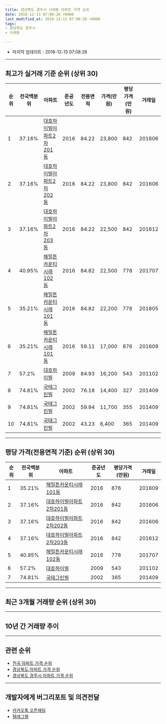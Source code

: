 ```yaml
---
title: 경상북도 경주시 시래동 아파트 가격 순위
date: 2018-12-13 07:08:26 +0900
last_modified_at: 2018-12-13 07:08:26 +0900
tags:
- 경상북도 경주시
- 시래동

---
```


* 마지막 업데이트 : 2018-12-13 07:08:26

---

## 최고가 실거래 기준 순위 (상위 30)


|순위|전국백분위|아파트|준공년도|전용면적|가격(만원)|평당가격(만원)|거래일|
|---|---|---|---|---|---|---|---|
|1|37.16%|[대호하이빌아파트2차201동](https://search.naver.com/search.naver?query=%EA%B2%BD%EC%83%81%EB%B6%81%EB%8F%84+%EA%B2%BD%EC%A3%BC%EC%8B%9C+%EC%8B%9C%EB%9E%98%EB%8F%99+%EB%8C%80%ED%98%B8%ED%95%98%EC%9D%B4%EB%B9%8C%EC%95%84%ED%8C%8C%ED%8A%B82%EC%B0%A8201%EB%8F%99)|2016|84.22|23,800|842|201606|
|2|37.16%|[대호하이빌아파트2차202동](https://search.naver.com/search.naver?query=%EA%B2%BD%EC%83%81%EB%B6%81%EB%8F%84+%EA%B2%BD%EC%A3%BC%EC%8B%9C+%EC%8B%9C%EB%9E%98%EB%8F%99+%EB%8C%80%ED%98%B8%ED%95%98%EC%9D%B4%EB%B9%8C%EC%95%84%ED%8C%8C%ED%8A%B82%EC%B0%A8202%EB%8F%99)|2016|84.22|23,800|842|201606|
|3|37.16%|[대호하이빌아파트2차203동](https://search.naver.com/search.naver?query=%EA%B2%BD%EC%83%81%EB%B6%81%EB%8F%84+%EA%B2%BD%EC%A3%BC%EC%8B%9C+%EC%8B%9C%EB%9E%98%EB%8F%99+%EB%8C%80%ED%98%B8%ED%95%98%EC%9D%B4%EB%B9%8C%EC%95%84%ED%8C%8C%ED%8A%B82%EC%B0%A8203%EB%8F%99)|2016|84.22|22,500|842|201612|
|4|40.95%|[해밀튼카운티시래102동](https://search.naver.com/search.naver?query=%EA%B2%BD%EC%83%81%EB%B6%81%EB%8F%84+%EA%B2%BD%EC%A3%BC%EC%8B%9C+%EC%8B%9C%EB%9E%98%EB%8F%99+%ED%95%B4%EB%B0%80%ED%8A%BC%EC%B9%B4%EC%9A%B4%ED%8B%B0%EC%8B%9C%EB%9E%98102%EB%8F%99)|2016|84.82|22,500|778|201707|
|5|35.21%|[해밀튼카운티시래101동](https://search.naver.com/search.naver?query=%EA%B2%BD%EC%83%81%EB%B6%81%EB%8F%84+%EA%B2%BD%EC%A3%BC%EC%8B%9C+%EC%8B%9C%EB%9E%98%EB%8F%99+%ED%95%B4%EB%B0%80%ED%8A%BC%EC%B9%B4%EC%9A%B4%ED%8B%B0%EC%8B%9C%EB%9E%98101%EB%8F%99)|2016|84.82|22,200|778|201805|
|6|35.21%|[해밀튼카운티시래101동](https://search.naver.com/search.naver?query=%EA%B2%BD%EC%83%81%EB%B6%81%EB%8F%84+%EA%B2%BD%EC%A3%BC%EC%8B%9C+%EC%8B%9C%EB%9E%98%EB%8F%99+%ED%95%B4%EB%B0%80%ED%8A%BC%EC%B9%B4%EC%9A%B4%ED%8B%B0%EC%8B%9C%EB%9E%98101%EB%8F%99)|2016|59.11|17,000|876|201609|
|7|57.2%|[대호하이빌](https://search.naver.com/search.naver?query=%EA%B2%BD%EC%83%81%EB%B6%81%EB%8F%84+%EA%B2%BD%EC%A3%BC%EC%8B%9C+%EC%8B%9C%EB%9E%98%EB%8F%99+%EB%8C%80%ED%98%B8%ED%95%98%EC%9D%B4%EB%B9%8C)|2009|84.93|16,200|543|201102|
|8|74.81%|[국태그린빌](https://search.naver.com/search.naver?query=%EA%B2%BD%EC%83%81%EB%B6%81%EB%8F%84+%EA%B2%BD%EC%A3%BC%EC%8B%9C+%EC%8B%9C%EB%9E%98%EB%8F%99+%EA%B5%AD%ED%83%9C%EA%B7%B8%EB%A6%B0%EB%B9%8C)|2002|76.18|14,400|327|201409|
|9|74.81%|[국태그린빌](https://search.naver.com/search.naver?query=%EA%B2%BD%EC%83%81%EB%B6%81%EB%8F%84+%EA%B2%BD%EC%A3%BC%EC%8B%9C+%EC%8B%9C%EB%9E%98%EB%8F%99+%EA%B5%AD%ED%83%9C%EA%B7%B8%EB%A6%B0%EB%B9%8C)|2002|59.94|11,700|355|201409|
|10|74.81%|[국태그린빌](https://search.naver.com/search.naver?query=%EA%B2%BD%EC%83%81%EB%B6%81%EB%8F%84+%EA%B2%BD%EC%A3%BC%EC%8B%9C+%EC%8B%9C%EB%9E%98%EB%8F%99+%EA%B5%AD%ED%83%9C%EA%B7%B8%EB%A6%B0%EB%B9%8C)|2002|43.23|6,400|365|201409|


---

## 평당 가격(전용면적 기준) 순위 (상위 30)


|순위|전국백분위|아파트|준공년도|평당가격(만원)|거래일|
|---|---|---|---|---|---|
|1|35.21%|[해밀튼카운티시래101동](https://search.naver.com/search.naver?query=%EA%B2%BD%EC%83%81%EB%B6%81%EB%8F%84+%EA%B2%BD%EC%A3%BC%EC%8B%9C+%EC%8B%9C%EB%9E%98%EB%8F%99+%ED%95%B4%EB%B0%80%ED%8A%BC%EC%B9%B4%EC%9A%B4%ED%8B%B0%EC%8B%9C%EB%9E%98101%EB%8F%99)|2016|876|201609|
|2|37.16%|[대호하이빌아파트2차201동](https://search.naver.com/search.naver?query=%EA%B2%BD%EC%83%81%EB%B6%81%EB%8F%84+%EA%B2%BD%EC%A3%BC%EC%8B%9C+%EC%8B%9C%EB%9E%98%EB%8F%99+%EB%8C%80%ED%98%B8%ED%95%98%EC%9D%B4%EB%B9%8C%EC%95%84%ED%8C%8C%ED%8A%B82%EC%B0%A8201%EB%8F%99)|2016|842|201606|
|3|37.16%|[대호하이빌아파트2차202동](https://search.naver.com/search.naver?query=%EA%B2%BD%EC%83%81%EB%B6%81%EB%8F%84+%EA%B2%BD%EC%A3%BC%EC%8B%9C+%EC%8B%9C%EB%9E%98%EB%8F%99+%EB%8C%80%ED%98%B8%ED%95%98%EC%9D%B4%EB%B9%8C%EC%95%84%ED%8C%8C%ED%8A%B82%EC%B0%A8202%EB%8F%99)|2016|842|201606|
|4|37.16%|[대호하이빌아파트2차203동](https://search.naver.com/search.naver?query=%EA%B2%BD%EC%83%81%EB%B6%81%EB%8F%84+%EA%B2%BD%EC%A3%BC%EC%8B%9C+%EC%8B%9C%EB%9E%98%EB%8F%99+%EB%8C%80%ED%98%B8%ED%95%98%EC%9D%B4%EB%B9%8C%EC%95%84%ED%8C%8C%ED%8A%B82%EC%B0%A8203%EB%8F%99)|2016|842|201612|
|5|40.95%|[해밀튼카운티시래102동](https://search.naver.com/search.naver?query=%EA%B2%BD%EC%83%81%EB%B6%81%EB%8F%84+%EA%B2%BD%EC%A3%BC%EC%8B%9C+%EC%8B%9C%EB%9E%98%EB%8F%99+%ED%95%B4%EB%B0%80%ED%8A%BC%EC%B9%B4%EC%9A%B4%ED%8B%B0%EC%8B%9C%EB%9E%98102%EB%8F%99)|2016|778|201707|
|6|57.2%|[대호하이빌](https://search.naver.com/search.naver?query=%EA%B2%BD%EC%83%81%EB%B6%81%EB%8F%84+%EA%B2%BD%EC%A3%BC%EC%8B%9C+%EC%8B%9C%EB%9E%98%EB%8F%99+%EB%8C%80%ED%98%B8%ED%95%98%EC%9D%B4%EB%B9%8C)|2009|543|201102|
|7|74.81%|[국태그린빌](https://search.naver.com/search.naver?query=%EA%B2%BD%EC%83%81%EB%B6%81%EB%8F%84+%EA%B2%BD%EC%A3%BC%EC%8B%9C+%EC%8B%9C%EB%9E%98%EB%8F%99+%EA%B5%AD%ED%83%9C%EA%B7%B8%EB%A6%B0%EB%B9%8C)|2002|365|201409|


---

## 최근 3개월 거래량 순위 (상위 30)


<div style="width:100%;">
    <canvas id="deal_count_ranking" height="250"></canvas>
</div>


<script>
new Chart(document.getElementById("deal_count_ranking"), {
    type: 'horizontalBar',
    data: {
        labels: ['국태그린빌'],
        datasets: [{
            label: '실거래 수',
            data: [1],
            borderColor: "rgba(255, 0, 128, 1)",
            backgroundColor: "rgba(255, 0, 128, 0.5)",
            fill: false,
        }]
    },
    options: {
        responsive: true,
        title: {
            display: true,
            text: '최근 3개월 거래량 순위'
        },
        tooltips: {
            mode: 'index',
            intersect: false,
            callbacks: {
                title: function(tooltipItems, data) {
                    return "실거래 수:";
                },
                label: function(tooltipItem, data) {
                    return data.labels[tooltipItem.index] + ": " + tooltipItem.xLabel;
                }
            }
        },
        hover: {
            mode: 'nearest',
            intersect: true
        },
        scales: {
            xAxes: [{
                display: true,
                scaleLabel: {
                    display: true,
                    labelString: '실거래 수'
                },
                ticks: {
                    suggestedMin: 0,
                }
            }],
            yAxes: [{
                display: true,
                ticks: {
                    autoSkip: false,
                    callback: function(value, index, values) {
                        if (value.length > 15)
                            return value.substr(0, 13) + "...";
                        else
                            return value;
                    }
                },
                scaleLabel: {
                    display: false,
                }
            }]
        }
    }
});

</script>


---

## 10년 간 거래량 추이


<div style="width:100%;">
    <canvas id="deal_progress" height="250"></canvas>
</div>

<script>
new Chart(document.getElementById("deal_progress"), {
    type: 'line',
    data: {
        labels: ['200812','200901','200902','200903','200904','200905','200906','200907','200908','200909','200910','200911','200912','201001','201002','201003','201004','201005','201006','201007','201008','201009','201010','201011','201012','201101','201102','201103','201104','201105','201106','201107','201108','201109','201110','201111','201112','201201','201202','201203','201204','201205','201206','201207','201208','201209','201210','201211','201212','201301','201302','201303','201304','201305','201306','201307','201308','201309','201310','201311','201312','201401','201402','201403','201404','201405','201406','201407','201408','201409','201410','201411','201412','201501','201502','201503','201504','201505','201506','201507','201508','201509','201510','201511','201512','201601','201602','201603','201604','201605','201606','201607','201608','201609','201610','201611','201612','201701','201702','201703','201704','201705','201706','201707','201708','201709','201710','201711','201712','201801','201802','201803','201804','201805','201806','201807','201808','201809','201810','201811','201812'],
        datasets: [{
            label: '실거래 수',
            pointRadius: 1,
            data: [0, 0, 0, 0, 0, 0, 0, 0, 0, 0, 0, 0, 0, 1, 0, 1, 1, 0, 0, 0, 0, 0, 1, 2, 2, 2, 1, 0, 2, 1, 0, 0, 1, 1, 1, 0, 0, 0, 0, 0, 0, 0, 0, 0, 0, 0, 0, 0, 0, 0, 0, 0, 0, 0, 0, 0, 0, 0, 0, 2, 0, 0, 0, 1, 0, 0, 0, 0, 0, 22, 9, 5, 0, 12, 28, 9, 1, 1, 8, 3, 1, 0, 1, 0, 0, 0, 1, 2, 0, 3, 6, 4, 2, 5, 4, 0, 2, 2, 0, 1, 6, 1, 1, 3, 0, 2, 1, 4, 1, 0, 0, 1, 2, 3, 0, 5, 5, 0, 1, 0, 0],
            borderColor: "rgba(255, 201, 14, 1)",
            backgroundColor: "rgba(255, 201, 14, 0.5)",
            fill: true,
        }]
    },
    options: {
        responsive: true,
        title: {
            display: true,
            text: '10년간 거래량 추이'
        },
        tooltips: {
            mode: 'index',
            intersect: false,
        },
        hover: {
            mode: 'nearest',
            intersect: true
        },
        scales: {
            xAxes: [{
                display: true,
                scaleLabel: {
                    display: true,
                    labelString: '년/월'
                }
            }],
            yAxes: [{
                display: true,
                ticks: {
                    suggestedMin: 0,
                },
                scaleLabel: {
                    display: true,
                    labelString: '실거래 수'
                }
            }]
        }
    }
});

</script>


---

## 관련 순위

- [전국 아파트 가격 순위](https://inasie.github.io/apt-ranking/전국)
- [경상북도 아파트 가격 순위](https://inasie.github.io/apt-ranking/경상북도)
- [경상북도 경주시 아파트 가격 순위](https://inasie.github.io/apt-ranking/경상북도-경주시)


---

## 개발자에게 버그리포트 및 의견전달

- [카카오톡 오픈채팅](https://open.kakao.com/o/gLJUAP4)
- [텔레그램](https://t.me/inasie)

